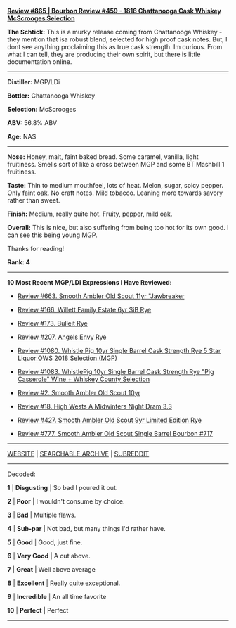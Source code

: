 
[**Review #865 | Bourbon Review #459 - 1816 Chattanooga Cask Whiskey McScrooges Selection**]( https://t8ke.review/review-865-chattanooga-1816-cask-whiskey-mcscrooges-selection/)

**The Schtick:** This is a murky release coming from Chattanooga Whiskey - they mention that isa  robust blend,  selected for high proof cask notes. But, I dont see anything proclaiming this as true cask strength. Im curious. From what I can tell, they are producing their own spirit, but there is little documentation online. 

-----

**Distiller:** MGP/LDi

**Bottler:** Chattanooga Whiskey

**Selection:** McScrooges

**ABV:** 56.8% ABV

**Age:** NAS 

-----

**Nose:**   Honey, malt, faint baked bread. Some caramel, vanilla, light fruitiness. Smells sort of like a cross between MGP and some BT Mashbill 1 fruitiness. 

**Taste:** Thin to medium mouthfeel, lots of heat. Melon, sugar, spicy pepper. Only faint oak. No craft notes. Mild tobacco. Leaning more towards savory rather than sweet. 

**Finish:** Medium, really quite hot. Fruity, pepper, mild oak.

**Overall:** This is nice, but also suffering from being too hot for its own good. I can see this being young MGP.

Thanks for reading!

**Rank: 4**

----- 

**10 Most Recent MGP/LDi Expressions I Have Reviewed:** 

- [Review #663. Smooth Ambler Old Scout 11yr "Jawbreaker]( https://t8ke.review/review-663-smooth-ambler-old-scout-11yr-711-jawbreaker-selection/) 

- [Review #166. Willett Family Estate 6yr SiB Rye]( https://t8ke.review/review-166-wfe-single-barrel-rye-64-6yr-re-review/) 

- [Review #173. Bulleit Rye]( https://t8ke.review/review-173-bulleit-rye-re-review/) 

- [Review #207. Angels Envy Rye]( https://t8ke.review/review-207-angels-envy-rye/) 

- [Review #1080. Whistle Pig 10yr Single Barrel Cask Strength Rye 5 Star Liquor OWS 2018 Selection (MGP)]( https://t8ke.review/review-1080-whistle-pig-10yr-single-barrel-cask-strength-rye-5-star-liquor-ows-2018-selection-mgp/) 

- [Review #1083. WhistlePig 10yr Single Barrel Cask Strength Rye "Pig Casserole" Wine + Whiskey County Selection]( https://t8ke.review/review-1083-whistle-pig-10yr-single-barrel-cask-strength-rye-pig-casserole-wine-whiskey-country-selection/) 

- [Review #2. Smooth Ambler Old Scout 10yr]( https://t8ke.review/review-2-smooth-ambler-old-scout-10-year/) 

- [Review #18. High Wests A Midwinters Night Dram 3.3]( https://t8ke.review/review-18-high-west-midwinters-night-dram-act-3-3/) 

- [Review #427. Smooth Ambler Old Scout 9yr Limited Edition Rye]( https://t8ke.review/review-427-smooth-ambler-old-scout-limited-edition-single-barrel-gift-shop-9yr-rye/) 

- [Review #777. Smooth Ambler Old Scout Single Barrel Bourbon #717]( https://t8ke.review/review-777-smooth-ambler-old-scout-single-barrel-bourbon-717/) 

-----

[WEBSITE](https://t8ke.review) | [SEARCHABLE ARCHIVE](https://t8ke.review/review-archive/) | [SUBREDDIT](https://reddit.com/r/t8kereviews)

-----

Decoded:

**1** | **Disgusting** | So bad I poured it out.

**2** | **Poor** | I wouldn't consume by choice.

**3** | **Bad** | Multiple flaws.

**4** | **Sub-par** | Not bad, but many things I'd rather have.

**5** | **Good** | Good, just fine.

**6** | **Very Good** | A cut above.

**7** | **Great** | Well above average

**8** | **Excellent** | Really quite exceptional.

**9** | **Incredible** | An all time favorite

**10** | **Perfect** | Perfect

----

